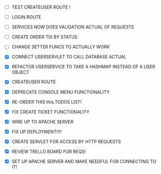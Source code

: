 - [ ] TEST CREATEUSER ROUTE !
- [ ] LOGIN ROUTE
- [ ] SERVICES NOW DOES VALIDATION ACTUAL OF REQUESTS
- [ ] CREATE ORDER TIX BY STATUS
- [ ] CHANGE SETTER FUNCS TO ACTUALLY WORK

- [X] CONNECT USERSERVLET TO CALL DATABASE ACTUAL
- [X] REFACTOR USERSERVICE TO TAKE A HASHMAP INSTEAD OF A USER OBJECT
- [X] CREATEUSER ROUTE
- [X] DEPRECATE CONSOLE MENU FUNCTIONALITY
- [X] RE-ORDER THIS this.TODOS LIST!
- [X] FIX CREATE TICKET FUNCTIONALITY
- [X] WIRE UP TO APACHE SERVER
- [X] FIX UP DEPLOYMENT!!!!
- [X] CREATE SERVLET FOR ACCESS BY HTTP REQUESTS
- [X] REVIEW TRELLO BOARD FOR REQS!
- [X] SET UP APACHE SERVER AND MAKE NEEDFUL FOR CONNECTING TO IT!
